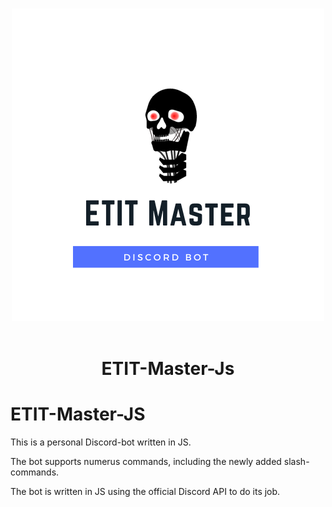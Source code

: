 <p align="center">
  <br/>
  <img src="./images/logo_500.png" width="500px">
  <br/>
  <br/>
  <h1 align="center">
    <p  align="center">
      ETIT-Master-Js
    </p>
  </h1>
</p>


# ETIT-Master-JS
This is a personal Discord-bot written in JS.

The bot supports numerus commands, including the newly added slash-commands.

The bot is written in JS using the official Discord API to do its job.
